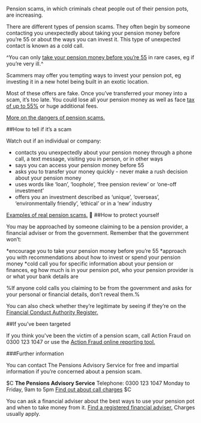 Pension scams, in which criminals cheat people out of their pension pots, are increasing.

There are different types of pension scams. They often begin by someone contacting you unexpectedly about taking your pension money before you’re 55 or about the ways you can invest it. This type of unexpected contact is known as a cold call.

^You can only [take your pension money before you’re 55](www.gov.uk/early-retirement-pension/personal-and-workplace-pensions) in rare cases, eg if you’re very ill.^

Scammers may offer you tempting ways to invest your pension pot, eg investing it in a new hotel being built in an exotic location.

Most of these offers are fake. Once you’ve transferred your money into a scam, it’s too late. You could lose all your pension money as well as face [tax of up to 55%](www.gov.uk/tax-on-pension/higher-tax-on-unauthorised-payments) or huge additional fees.

[More on the dangers of pension scams.](http://www.thepensionsregulator.gov.uk/pension-scams.aspx)

##How to tell if it’s a scam

Watch out if an individual or company:

* contacts you unexpectedly about your pension money through a phone call, a text message, visiting you in person, or in other ways
* says you can access your pension money before 55
* asks you to transfer your money quickly - never make a rush decision about your pension money
* uses words like ‘loan’, ‘loophole’, ‘free pension review’ or ‘one-off investment’
* offers you an investment described as ‘unique’, ‘overseas’, ‘environmentally friendly’, ‘ethical’ or in a ‘new’ industry

[Examples of real pension scams.](http://www.pensionsadvisoryservice.org.uk/publications-files/uploads/pension-scam-booklet_7_page.pdf)

##How to protect yourself

You may be approached by someone claiming to be a pension provider, a financial adviser or from the government. Remember that the government won’t:

*encourage you to take your pension money before you’re 55
*approach you with recommendations about how to invest or spend your pension money
*cold call you for specific information about your pension or finances, eg how much is in your pension pot, who your pension provider is or what your bank details are

%If anyone cold calls you claiming to be from the government and asks for your personal or financial details, don’t reveal them.%

You can also check whether they’re legitimate by seeing if they’re on the [Financial Conduct Authority Register.](http://www.fca.org.uk/register)

##If you’ve been targeted

If you think you've been the victim of a pension scam, call Action Fraud on 0300 123 1047 or use the [Action Fraud online reporting tool.](http://www.actionfraud.police.uk/report-a-fraud-including-online-crime)

###Further information

You can contact The Pensions Advisory Service for free and impartial information if you’re
concerned about a pension scam.

$C
**The Pensions Advisory Service**
Telephone: 0300 123 1047
Monday to Friday, 9am to 5pm
[Find out about call charges](https://www.gov.uk/call-charges)
$C

You can ask a financial adviser about the best ways to use your pension pot and when to take money from it. [Find a registered financial adviser.](http://www.fsa.gov.uk/register/home.do) Charges usually apply.
